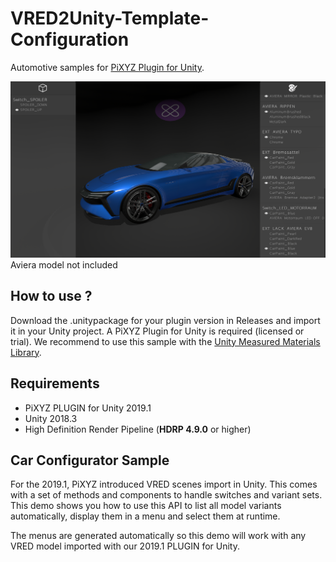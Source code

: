 # VRED2Unity-Template-Configuration

Automotive samples for [PiXYZ Plugin for Unity](https://www.pixyz-software.com/plugin/).

![Car Confifurator](/images/CarConfig.png)
Aviera model not included

## How to use ?

Download the .unitypackage for your plugin version in Releases and import it in your Unity project. A PiXYZ Plugin for Unity is required (licensed or trial). We recommend to use this sample with the [Unity Measured Materials Library](https://assetstore.unity.com/packages/2d/textures-materials/unity-measured-materials-library-138814).

## Requirements

* PiXYZ PLUGIN for Unity 2019.1
* Unity 2018.3
* High Definition Render Pipeline (**HDRP 4.9.0** or higher)

## Car Configurator Sample

For the 2019.1, PiXYZ introduced VRED scenes import in Unity. This comes with a set of methods and components to handle switches and variant sets. This demo shows you how to use this API to list all model variants automatically, display them in a menu and select them at runtime.

The menus are generated automatically so this demo will work with any VRED model imported with our 2019.1 PLUGIN for Unity.
